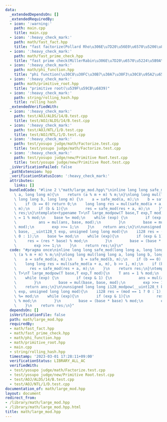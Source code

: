 ```yaml
---
data:
  _extendedDependsOn: []
  _extendedRequiredBy:
  - icon: ':warning:'
    path: main.cpp
    title: main.cpp
  - icon: ':heavy_check_mark:'
    path: math/fast_fact.hpp
    title: "fast factorize(Pollard Rho\u306E\u7D20\u56E0\u6570\u5206\u89E3)"
  - icon: ':heavy_check_mark:'
    path: math/fast_prime_check.hpp
    title: "fast prime check(MillerRabin\u306E\u7D20\u6570\u5224\u5B9A\u6CD5)"
  - icon: ':heavy_check_mark:'
    path: math/phi_function.hpp
    title: "phi function(\u30C8\u30FC\u30B7\u30A7\u30F3\u30C8\u95A2\u6570)"
  - icon: ':heavy_check_mark:'
    path: math/primitive_root.hpp
    title: "primitive root(\u539F\u59CB\u6839)"
  - icon: ':heavy_check_mark:'
    path: string/rolling_hash.hpp
    title: rolling hash
  _extendedVerifiedWith:
  - icon: ':heavy_check_mark:'
    path: test/AOJ/ALDS/14/B.test.cpp
    title: test/AOJ/ALDS/14/B.test.cpp
  - icon: ':heavy_check_mark:'
    path: test/AOJ/NTL/1/D.test.cpp
    title: test/AOJ/NTL/1/D.test.cpp
  - icon: ':heavy_check_mark:'
    path: test/yosupo judge/math/Factorize.test.cpp
    title: test/yosupo judge/math/Factorize.test.cpp
  - icon: ':heavy_check_mark:'
    path: test/yosupo judge/new/Primitive Root.test.cpp
    title: test/yosupo judge/new/Primitive Root.test.cpp
  _isVerificationFailed: false
  _pathExtension: hpp
  _verificationStatusIcon: ':heavy_check_mark:'
  attributes:
    links: []
  bundledCode: "#line 2 \"math/large_mod.hpp\"\ninline long long safe_mod(long long\
    \ a, long long m){\n    return (a % m + m) % m;\n}\nlong long mul(long long a,\
    \ long long b, long long m) {\n    a = safe_mod(a, m);\n    b = safe_mod(b, m);\n\
    \    if (b == 0) return 0;\n    long long res = mul(safe_mod(a + a, m), b >> 1,\
    \ m);\n    if (b & 1){\n        res = safe_mod(res + a, m);\n    }\n    return\
    \ res;\n}\ntemplate<typename T>\nT large_modpow(T base,T exp,T mod){\n    T ans\
    \ = 1 % mod;\n    base %= mod;\n    while (exp) {\n        if (exp & 1) {\n  \
    \          ans = mul(ans, base, mod);\n        }\n        base = mul(base, base,\
    \ mod);\n        exp >>= 1;\n    }\n    return ans;\n}\n\nunsigned long long i128_modpow(__uint128_t\
    \ base, __uint128_t exp, unsigned long long mod){\n    i128 res = (mod == 1 ?\
    \ 0 : 1);\n    base %= mod;\n    while (exp){\n        if (exp & 1){\n       \
    \     res = (res * base) % mod;\n        }\n        base = (base * base) % mod;\n\
    \        exp >>= 1;\n    }\n    return res;\n}\n"
  code: "#pragma once\ninline long long safe_mod(long long a, long long m){\n    return\
    \ (a % m + m) % m;\n}\nlong long mul(long long a, long long b, long long m) {\n\
    \    a = safe_mod(a, m);\n    b = safe_mod(b, m);\n    if (b == 0) return 0;\n\
    \    long long res = mul(safe_mod(a + a, m), b >> 1, m);\n    if (b & 1){\n  \
    \      res = safe_mod(res + a, m);\n    }\n    return res;\n}\ntemplate<typename\
    \ T>\nT large_modpow(T base,T exp,T mod){\n    T ans = 1 % mod;\n    base %= mod;\n\
    \    while (exp) {\n        if (exp & 1) {\n            ans = mul(ans, base, mod);\n\
    \        }\n        base = mul(base, base, mod);\n        exp >>= 1;\n    }\n\
    \    return ans;\n}\n\nunsigned long long i128_modpow(__uint128_t base, __uint128_t\
    \ exp, unsigned long long mod){\n    i128 res = (mod == 1 ? 0 : 1);\n    base\
    \ %= mod;\n    while (exp){\n        if (exp & 1){\n            res = (res * base)\
    \ % mod;\n        }\n        base = (base * base) % mod;\n        exp >>= 1;\n\
    \    }\n    return res;\n}"
  dependsOn: []
  isVerificationFile: false
  path: math/large_mod.hpp
  requiredBy:
  - math/fast_fact.hpp
  - math/fast_prime_check.hpp
  - math/phi_function.hpp
  - math/primitive_root.hpp
  - main.cpp
  - string/rolling_hash.hpp
  timestamp: '2023-03-01 17:28:11+09:00'
  verificationStatus: LIBRARY_ALL_AC
  verifiedWith:
  - test/yosupo judge/math/Factorize.test.cpp
  - test/yosupo judge/new/Primitive Root.test.cpp
  - test/AOJ/ALDS/14/B.test.cpp
  - test/AOJ/NTL/1/D.test.cpp
documentation_of: math/large_mod.hpp
layout: document
redirect_from:
- /library/math/large_mod.hpp
- /library/math/large_mod.hpp.html
title: math/large_mod.hpp
---
```

